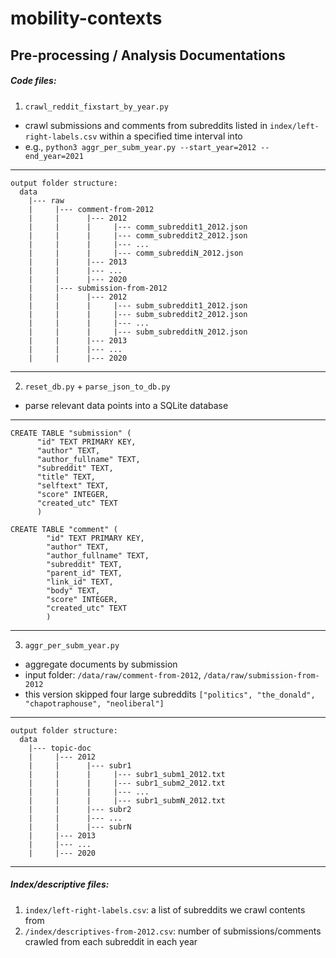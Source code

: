 # mobility-contexts

## Pre-processing / Analysis Documentations

##### Code files:

1. `crawl_reddit_fixstart_by_year.py`
- crawl submissions and comments from subreddits listed in `index/left-right-labels.csv` within a specified time interval into
- e.g., `python3 aggr_per_subm_year.py --start_year=2012 --end_year=2021`

-------------------------------------------------
    output folder structure:
      data
        |--- raw
        |     |--- comment-from-2012
        |     |      |--- 2012
        |     |      |     |--- comm_subreddit1_2012.json
        |     |      |     |--- comm_subreddit2_2012.json
        |     |      |     |--- ...
        |     |      |     |--- comm_subreddiN_2012.json
        |     |      |--- 2013
        |     |      |--- ...
        |     |      |--- 2020
        |     |--- submission-from-2012
        |     |      |--- 2012
        |     |      |     |--- subm_subreddit1_2012.json
        |     |      |     |--- subm_subreddit2_2012.json
        |     |      |     |--- ...
        |     |      |     |--- subm_subredditN_2012.json
        |     |      |--- 2013
        |     |      |--- ...
        |     |      |--- 2020
-------------------------------------------------


2. `reset_db.py` + `parse_json_to_db.py`
- parse relevant data points into a SQLite database
-------------------------------------------------
    CREATE TABLE "submission" (
          "id" TEXT PRIMARY KEY,
          "author" TEXT,
          "author_fullname" TEXT,
          "subreddit" TEXT,
          "title" TEXT,
          "selftext" TEXT,
          "score" INTEGER,
          "created_utc" TEXT
          )

    CREATE TABLE "comment" (
            "id" TEXT PRIMARY KEY,
            "author" TEXT,
            "author_fullname" TEXT,
            "subreddit" TEXT,
            "parent_id" TEXT,
            "link_id" TEXT,
            "body" TEXT,
            "score" INTEGER,
            "created_utc" TEXT
            )
-------------------------------------------------

3. `aggr_per_subm_year.py`
- aggregate documents by submission
- input folder: `/data/raw/comment-from-2012`, `/data/raw/submission-from-2012`
- this version skipped four large subreddits `["politics", "the_donald", "chapotraphouse", "neoliberal"]`

-------------------------------------------------
    output folder structure:
      data
        |--- topic-doc
        |     |--- 2012
        |     |      |--- subr1
        |     |      |     |--- subr1_subm1_2012.txt
        |     |      |     |--- subr1_subm2_2012.txt
        |     |      |     |--- ...
        |     |      |     |--- subr1_submN_2012.txt
        |     |      |--- subr2
        |     |      |--- ...
        |     |      |--- subrN
        |     |--- 2013
        |     |--- ...
        |     |--- 2020
-------------------------------------------------



##### Index/descriptive files:

1. `index/left-right-labels.csv`: a list of subreddits we crawl contents from
2. `/index/descriptives-from-2012.csv`: number of submissions/comments crawled from each subreddit in each year
